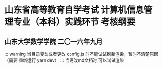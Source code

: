 #  山东省高等教育自学考试  计算机信息管理专业（本科）实践环节  考核纲要
## 山东大学数学学院 二〇一六年九月


::: warning
 当目录变动或者更改 config.js 时不能试试刷新渲染，暂时不清楚原因（需要 重新运行 yarn dev）
:::
 当更改md文档时 可以试试渲染

